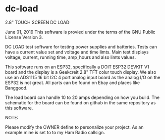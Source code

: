 # dc-load
2.8" TOUCH SCREEN DC LOAD        

June 01, 2019
This software is provied under the terms of the GNU Public License Version 3.

DC LOAD test software for testing power supplies and batteries.  Tests can
have a current value set and voltage and time limts.  Main test displays
voltage, current, running time, amp_hours and also limts values.

This software runs on an ESP32, specifically a DOIT ESP32 DEVKIT V1 board
and the display is a Geekcreit 2.8" TFT colur touch display.  We also use
an ADS1115 16 bit I2C 4 port analog input board as the analog I/O on the ESP32
is not great.  All parts can be found on Ebay and places like Banggood.  
 
The load board can handle 10 to 20 amps depending on how you build.  The 
schematic for the board can be found on github in the same repository as this 
software.

NOTE: 

Please modify the OWNER define to personalize your project.  As an
example mine is set to to my Ham Radio callsign.

